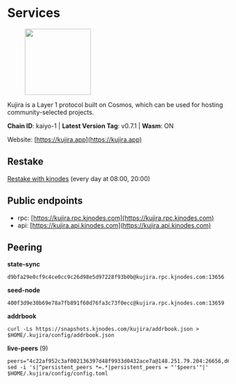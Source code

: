# Services

<figure><img src="https://raw.githubusercontent.com/kj89/testnet_manuals/main/pingpub/logos/kujira.png" width="150" alt=""><figcaption></figcaption></figure>

Kujira is a Layer 1 protocol built on Cosmos, which can be used for  hosting community-selected projects.

**Chain ID**: kaiyo-1 | **Latest Version Tag**: v0.7.1 | **Wasm**: ON

Website: [https://kujira.app](https://kujira.app)

## Restake

[Restake with kjnodes](https://restake.app/kujira/kujiravaloper1tnuqj73jfn3724lqz34c27tuv80nv336sadqym) (every day at 08:00, 20:00)
## Public endpoints

* rpc: [https://kujira.rpc.kjnodes.com](https://kujira.rpc.kjnodes.com)
* api: [https://kujira.api.kjnodes.com](https://kujira.api.kjnodes.com)

## Peering

**state-sync**

```
d9bfa29e0cf9c4ce0cc9c26d98e5d97228f93b0b@kujira.rpc.kjnodes.com:13656
```

**seed-node**

```
400f3d9e30b69e78a7fb891f60d76fa3c73f0ecc@kujira.rpc.kjnodes.com:13659
```

**addrbook**
```
curl -Ls https://snapshots.kjnodes.com/kujira/addrbook.json > $HOME/.kujira/config/addrbook.json
```

**live-peers** (9)
```
peers="4c22af952c3af002136397d48f9933d0432ace7a@148.251.79.204:26656,d6f2eee997d108d4fde5683e31d678427376dfce@77.68.27.75:26656,d9bfa29e0cf9c4ce0cc9c26d98e5d97228f93b0b@65.109.88.38:13656,eb9742d81b436b95e324816794229a9efdaf8ea8@142.132.155.170:26656,bbd504c2ab489671b948faab56f309c764fb23bb@65.108.108.179:9556,66778cba932969c95117cf720c1ad820fdc68ff5@65.108.235.34:26656,e751b31b5444ed4a7489a456be805c736756eeb8@195.3.223.19:26656,10b5feb3036147e31991964ddbf5610393716f6b@66.172.36.139:11256,2657f7bd2fd2a56ccebeb47f08754ff18e7860c6@176.9.125.13:5060"
sed -i 's|^persistent_peers *=.*|persistent_peers = "'$peers'"|' $HOME/.kujira/config/config.toml
```
